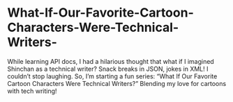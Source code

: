 # What-If-Our-Favorite-Cartoon-Characters-Were-Technical-Writers-
While learning API docs, I had a hilarious thought that what if I imagined Shinchan as a technical writer? Snack breaks in JSON, jokes in XML! I couldn’t stop laughing. So, I’m starting a fun series: “What If Our Favorite Cartoon Characters Were Technical Writers?” Blending my love for cartoons with tech writing!

